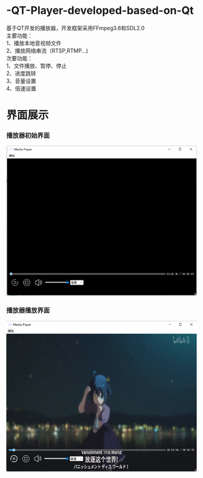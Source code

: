 # -QT-Player-developed-based-on-Qt
基于QT开发的播放器，开发框架采用FFmpeg3.6和SDL2.0  
主要功能：  
1、播放本地音视频文件  
2、播放网络串流（RTSP,RTMP...)  
次要功能：  
1、文件播放、暂停、停止  
2、进度跳转  
3、音量设置  
4、倍速设置  
# 界面展示  
### 播放器初始界面  
![image](https://raw.githubusercontent.com/ZenoYee/-QT-Player-developed-based-on-Qt/main/%E6%92%AD%E6%94%BE%E5%99%A8%E7%95%8C%E9%9D%A2.png)
### 播放器播放界面  
![image](https://raw.githubusercontent.com/ZenoYee/-QT-Player-developed-based-on-Qt/main/%E6%92%AD%E6%94%BE%E5%99%A8%E7%95%8C%E9%9D%A22.png)
